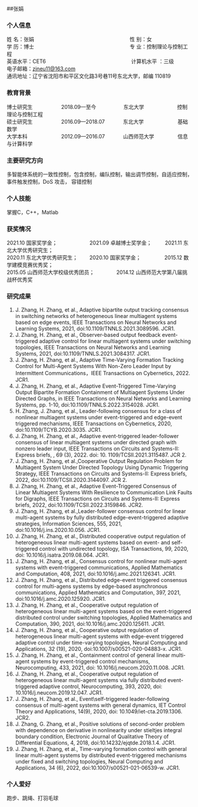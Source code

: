 ##张娟
### 个人信息 
姓    名：张娟 &emsp;&emsp;&emsp;&emsp;&emsp;&emsp;&emsp;&emsp;&emsp;&emsp;&emsp;&emsp;&emsp;&emsp;&emsp;&emsp;&emsp;&emsp; 性       别：女                              
学    历：博士 &emsp;&emsp;&emsp;&emsp;&emsp;&emsp;&emsp;&emsp;&emsp;&emsp;&emsp;&emsp;&emsp;&emsp;&emsp;&emsp;&emsp;&emsp; 专       业：控制理论与控制工程  
英语水平：CET6 &emsp;&emsp;&emsp;&emsp;&emsp;&emsp;&emsp;&emsp;&emsp;&emsp;&emsp;&emsp;&emsp;&emsp;&emsp;&emsp; 计算机水平 ：三级  
电子邮箱：zjneu11@163.com  &emsp;&emsp;&emsp;&emsp;&emsp;&emsp;&emsp;&emsp;&emsp;&emsp;&emsp;&emsp;&emsp;&emsp;&emsp;&emsp;&emsp;&emsp;        
通讯地址：辽宁省沈阳市和平区文化路3号巷11号东北大学，邮编 110819

### 教育背景  
博士研究生   &emsp;&emsp;&emsp;&emsp;&emsp;           2018.09—至今    &emsp;&emsp;&emsp;&emsp;&nbsp;&nbsp;&thinsp;      东北大学    &emsp;&emsp;&emsp;&emsp;&emsp;&nbsp;&nbsp;&nbsp;        控制理论与控制工程  
硕士研究生  &emsp;&emsp;&emsp;&emsp;&emsp;            2016.09—2018.07  &emsp;&emsp;&emsp;     东北大学   &emsp;&emsp;&emsp;&emsp;&emsp;&emsp;          基础数学  
大学本科   &emsp;&emsp;&emsp;&emsp;&emsp;&emsp;              2012.09—2016.07   &emsp;&emsp;&emsp;    山西师范大学  &emsp;&emsp;&emsp;&emsp;     信息与计算科学  

### 主要研究方向 
多智能体系统的一致性控制，包含控制，编队控制，输出调节控制，自适应控制，事件触发控制，DoS 攻击， 容错控制

### 个人技能
掌握C，C++，Matlab

### 获奖情况 
2021.10 国家奖学金；&emsp;&emsp;&emsp;&emsp;&emsp;&emsp; 2021.09 卓越博士奖学金；&emsp;&emsp;&nbsp; 2021.11 东北大学优秀研究生；  
2020.11 东北大学优秀研究生；&emsp;&emsp; 2020.10 国家奖学金；&emsp;&emsp; &emsp;&emsp; 2015.12 数学建模竞赛优秀奖；  
2015.05 山西师范大学校级优秀团员；&emsp;&emsp;&emsp;&emsp;  2014.12 山西师范大学第八届挑战杯优秀奖

### 研究成果
1. J. Zhang, H. Zhang, et al., Adaptive bipartite output tracking consensus in switching networks of heterogeneous linear multiagent systems based on edge events, IEEE Transactions on Neural Networks and Learning Systems, 2021, doi:10.1109/TNNLS.2021.3089596. JCR1.
2. J. Zhang, H. Zhang, et al., Observer-based output feedback event-triggered adaptive control for linear multiagent systems under switching topologies, IEEE Transactions on Neural Networks and Learning Systems, 2021, doi:10.1109/TNNLS.2021.3084317. JCR1.
3. J. Zhang, H. Zhang, et al., Adaptive Time-Varying Formation Tracking Control for Multi-Agent Systems With Non-Zero Leader Input by Intermittent Communications，IEEE Transactions on Cybernetics, 2022. JCR1.
4. J. Zhang, H. Zhang, et al., Adaptive Event-Triggered Time-Varying Output Bipartite Formation Containment of Multiagent Systems Under Directed Graphs, in IEEE Transactions on Neural Networks and Learning Systems, pp. 1-10, doi:10.1109/TNNLS.2022.3154028. JCR1.     
5. H. Zhang, J. Zhang, et al., Leader-following consensus for a class of nonlinear multiagent systems under event-triggered and edge-event triggered mechanisms, IEEE Transactions on Cybernetics, 2020, doi:10.1109/TCYB.2020.3035. JCR1.
6. J. Zhang, H. Zhang, et al., Adaptive event-triggered leader-follower consensus of linear multiagent systems under directed graph with nonzero leader input, IEEE Transactions on Circuits and Systems-II: Express briefs, , 69 (3), 2022. 
doi: 10. 1109/TCSII.2021.3115487. JCR 2.
7. J. Zhang, H. Zhang, et al.,Cooperative Output Regulation Problem for Multiagent System Under Directed Topology Using Dynamic Triggering Strategy, IEEE Transactions on Circuits and Systems-II: Express briefs, 2022, doi:10.1109/TCSII.2020.3144097. JCR 2.
8. J. Zhang, H. Zhang, et al., Adaptive Event-Triggered Consensus of Linear Multiagent Systems With Resilience to Communication Link Faults for Digraphs, IEEE Transactions on Circuits and Systems-II: Express briefs, 2022, doi:10.1109/TCSII.2022.3159846. JCR2.
9. J. Zhang, H. Zhang, et al.,Leader-follower consensus control for linear multi-agent systems by fully distributed edge-event-triggered adaptive strategies, Information Sciences, 555, 2021, doi:10.1016/j.ins.2020.10.056. JCR1.
10. J. Zhang, H. Zhang, et al., Distributed cooperative output regulation of heterogeneous linear multi-agent systems based on event- and self-triggered control with undirected topology, ISA Transactions, 99, 2020, doi: 10.1016/j.isatra.2019.08.064. JCR1.
11. J. Zhang, H. Zhang, et al., Consensus control for nonlinear multi-agent systems with event-triggered communications, Applied Mathematics and Computation, 408, 2021, doi:10.1016/j.amc.2021.126341. JCR1.
12. J. Zhang, H. Zhang, et al., Distributed edge-event triggered consensus control for multi-agens systems by edge-based asynchronous communications, Applied Mathematics and Computation, 397, 2021, doi:10.1016/j.amc.2020.125920. JCR1.
13. J. Zhang, H. Zhang, et al., Cooperative output regulation of heterogeneous linear multi-agent systems based on the event-triggered distributed control under switching topologies, Applied Mathematics and Computation, 390, 2021, doi:10.1016/j.amc.2020.125611. JCR1.
14. J. Zhang, H. Zhang, et al., Cooperative output regulation of heterogeneous linear multi-agent systems with edge-event triggered adaptive control under time-varying topologies, Neural Computing and Applications, 32 (19), 2020, doi:10.1007/s00521-020-04883-x. JCR1.
15. J. Zhang, H. Zhang, et al., Containment control of general linear multi-agent systems by event-triggered control mechanisms, Neurocomputing, 433, 2021, doi: 10.1016/j.neucom.2020.11.008. JCR1.
16. J. Zhang, H. Zhang, et al., Cooperative output regulation of heterogeneous linear multi-agent systems via fully distributed event-triggered adaptive control, Neurocomputing, 393, 2020, doi: 10.1016/j.neucom.2019.12.047. JCR1.
17. J. Zhang, H. Zhang, et al., Event\self-triggered leader-following consensus of multi-agent systems with general dynamics, IET Control Theory and Applications, 14(9), 2020, doi: 10.1049/iet-cta.2019.1306. JCR2.
18. J. Zhang, G. Zhang, et al., Positive solutions of second-order problem with dependence on derivative in nonlinearity under stieltjes integral boundary condition, Electronic Journal of Qualitative Theory of Differential Equations, 4, 2018, doi:10.14232/ejqtde.2018.1.4. JCR1.
19. J. Zhang, H. Zhang, et al., Time-varying formation control with general linear multi-agent systems by distributed event-triggered mechanisms under fixed and switching topologies, Neural Computing and Applications,  34 (6), 2022, doi:10.1007/s00521-021-06539-w. JCR1.

### 个人爱好
跑步、跳绳、打羽毛球
